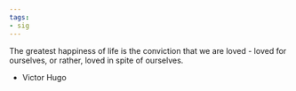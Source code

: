```yaml
---
tags:
- sig
---
```




The greatest happiness of life is the conviction that we are loved - loved for ourselves, or rather, loved in spite of ourselves. 

- Victor Hugo